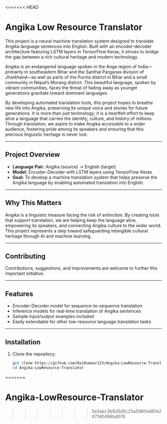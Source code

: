 <<<<<<< HEAD
# Angika Low Resource Translator

This project is a neural machine translation system designed to translate Angika language sentences into English. Built with an encoder-decoder architecture featuring LSTM layers in TensorFlow Keras, it strives to bridge the gap between a rich cultural heritage and modern technology.

Angika is an endangered language spoken in the Anga region of India—primarily in southeastern Bihar and the Santhal Parganas division of Jharkhand—as well as parts of the Purnia district in Bihar and a small community in Nepal’s Morang district. This beautiful language, spoken by vibrant communities, faces the threat of fading away as younger generations gravitate toward dominant languages.

By developing automated translation tools, this project hopes to breathe new life into Angika, preserving its unique voice and stories for future generations. It is more than just technology; it is a heartfelt effort to keep alive a language that carries the identity, culture, and history of millions. Through translation, we aspire to make Angika accessible to a wider audience, fostering pride among its speakers and ensuring that this precious linguistic heritage is never lost.

---

## Project Overview

- **Language Pair:** Angika (source) → English (target)
- **Model:** Encoder-Decoder with LSTM layers using TensorFlow Keras
- **Goal:** To develop a machine translation system that helps preserve the Angika language by enabling automated translation into English.

---

## Why This Matters

Angika is a linguistic treasure facing the risk of extinction. By creating tools that support translation, we are helping keep the language alive, empowering its speakers, and connecting Angika culture to the wider world. This project represents a step toward safeguarding intangible cultural heritage through AI and machine learning.

---

## Contributing

Contributions, suggestions, and improvements are welcome to further this important initiative.

---

## Features

- Encoder-Decoder model for sequence-to-sequence translation
- Inference models for real-time translation of Angika sentences
- Sample input/output examples included
- Easily extendable for other low-resource language translation tasks

---

## Installation

1. Clone the repository:
   ```bash
   git clone https://github.com/RajKumaar123/Angika-LowResource-Translator.git
   cd Angika-LowResource-Translator
=======
# Angika-LowResource-Translator
>>>>>>> 5e3aec3b6d5d5c25a5980dd81e2471d0486bd074
